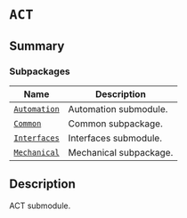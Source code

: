 # `ACT`

<a id="summary"></a>

## Summary

### Subpackages

| Name | Description |
|-----------------------------------------------------------------------------------------------|-------------------------|
| [`Automation`](Automation/index.md#module-ansys.mechanical.stubs.v242.Ansys.ACT.Automation)   | Automation submodule.   |
| [`Common`](Common/index.md#module-ansys.mechanical.stubs.v242.Ansys.ACT.Common)               | Common subpackage.      |
| [`Interfaces`](Interfaces/index.md#module-ansys.mechanical.stubs.v242.Ansys.ACT.Interfaces)   | Interfaces submodule.   |
| [`Mechanical`](Mechanical/index.md#module-ansys.mechanical.stubs.v242.Ansys.ACT.Mechanical)   | Mechanical subpackage.  |

<a id="description"></a>

## Description

ACT submodule.

<!-- !! processed by numpydoc !! -->

